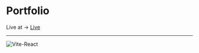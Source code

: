 <h1>Portfolio</h1>
Live at ->  <a href="https://portfolio-anca2024.netlify.app/">Live</a>
 <hr/>
 

![Vite-React](https://github.com/Anca200/Portfolio/assets/158541722/b04a7d21-ff11-4208-8e05-5f4000acc964)


